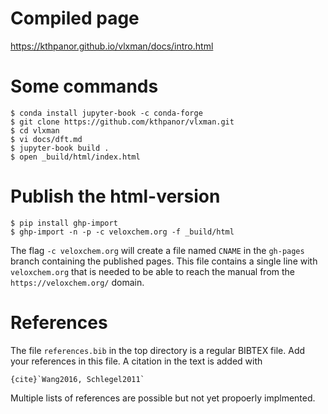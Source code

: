 # Compiled page
https://kthpanor.github.io/vlxman/docs/intro.html

# Some commands

```
$ conda install jupyter-book -c conda-forge
$ git clone https://github.com/kthpanor/vlxman.git
$ cd vlxman
$ vi docs/dft.md
$ jupyter-book build .
$ open _build/html/index.html
```

# Publish the html-version

```
$ pip install ghp-import
$ ghp-import -n -p -c veloxchem.org -f _build/html
```

The flag `-c veloxchem.org` will create a file named `CNAME` in the `gh-pages` branch containing the published pages. This file contains a single line with `veloxchem.org` that is needed to be able to reach the manual from the `https://veloxchem.org/` domain. 

# References
The file `references.bib` in the top directory is a regular BIBTEX file. Add your references in this file. A citation in the text is added with

```
{cite}`Wang2016, Schlegel2011`
```

Multiple lists of references are possible but not yet propoerly implmented.
